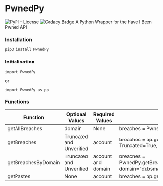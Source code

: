 # PwnedPy
![PyPI - License](https://img.shields.io/pypi/l/PwnedPy.svg) [![Codacy Badge](https://api.codacy.com/project/badge/Grade/cbe32a93922141a693b9679229ffcfbd)](https://www.codacy.com/app/navanchauhan/Cruncher?utm_source=github.com&amp;utm_medium=referral&amp;utm_content=navanchauhan/PwnedPy&amp;utm_campaign=Badge_Grade)
A Python Wrapper for the Have I Been Pwned API

### Installation
```
pip3 install PwnedPy
```
### Initialisation
```
import PwnedPy
```
or
```
import PwnedPy as pp
```
### Functions

| Function | Optional Values | Required Values | Example | Output |
|----------|-----------------|--------|---------|-----------|
| getAllBreaches | domain | None | breaches = PwnedPy.getAllBreaches(domain="adobe.com")| JSON |
| getBreaches | Truncated and Unverified | account | breaches = pp.getBreaches("navanchauhan@gmail.com", Truncated=True, Unverified=True) | JSON |
| getBreachesByDomain | Truncated and Unverified | account and domain | breaches = PwnedPy.getBreachesByDomain("navanchauhan@gmail.com", domain="dubsmash.com") | JSON |
| getPastes | None | account | breaches = pp.getPastes("navanchauhan@gmail.com") | JSON |
